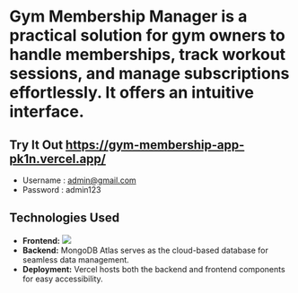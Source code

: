 
# Gym Membership Manager is a practical solution for gym owners to handle memberships, track workout sessions, and manage subscriptions effortlessly. It offers an intuitive interface.

## Try It Out https://gym-membership-app-pk1n.vercel.app/
 - Username : admin@gmail.com
 - Password : admin123

## Technologies Used

- **Frontend:** 	 <a href="https://skillicons.dev">
    <img src="https://skillicons.dev/icons?i=react,vite,tailwind,materialui,html" />
  </a> 
- **Backend:** MongoDB Atlas serves as the cloud-based database for seamless data management.
- **Deployment:** Vercel hosts both the backend and frontend components for easy accessibility.


